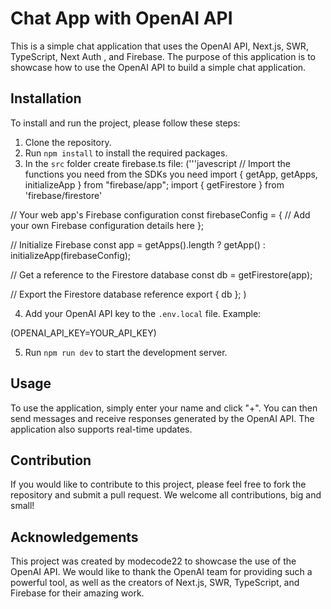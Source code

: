# Chat App with OpenAI API

This is a simple chat application that uses the OpenAI API, Next.js, SWR, TypeScript, Next Auth , and Firebase. The purpose of this application is to showcase how to use the OpenAI API to build a simple chat application.

## Installation

To install and run the project, please follow these steps:

1. Clone the repository.
2. Run `npm install` to install the required packages.
3. In the `src` folder create firebase.ts file:
('''javescript
// Import the functions you need from the SDKs you need
import { getApp, getApps, initializeApp } from "firebase/app";
import { getFirestore } from 'firebase/firestore'

// Your web app's Firebase configuration
const firebaseConfig = {
   // Add your own Firebase configuration details here
};

// Initialize Firebase
const app = getApps().length ? getApp() : initializeApp(firebaseConfig);

// Get a reference to the Firestore database
const db = getFirestore(app);

// Export the Firestore database reference
export { db };
)

4. Add your OpenAI API key to the `.env.local` file. Example:

(OPENAI_API_KEY=YOUR_API_KEY)

5. Run `npm run dev` to start the development server.

## Usage

To use the application, simply enter your name and click "+". You can then send messages and receive responses generated by the OpenAI API. The application also supports real-time updates.

## Contribution

If you would like to contribute to this project, please feel free to fork the repository and submit a pull request. We welcome all contributions, big and small!


## Acknowledgements

This project was created by modecode22 to showcase the use of the OpenAI API. We would like to thank the OpenAI team for providing such a powerful tool, as well as the creators of Next.js, SWR, TypeScript, and Firebase for their amazing work.
